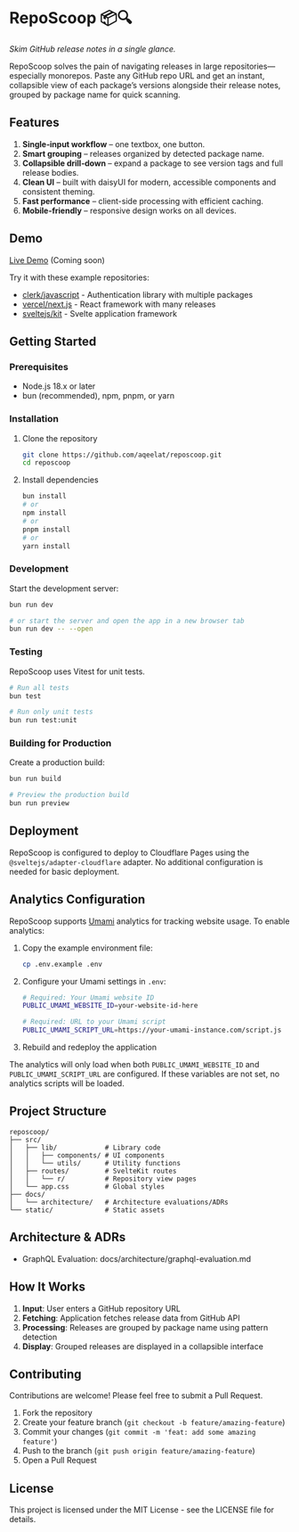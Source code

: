 # RepoScoop 📦🔍

_Skim GitHub release notes in a single glance._

RepoScoop solves the pain of navigating releases in large repositories—especially monorepos. Paste any GitHub repo URL and get an instant, collapsible view of each package’s versions alongside their release notes, grouped by package name for quick scanning.

## Features

1. **Single‑input workflow** – one textbox, one button.
2. **Smart grouping** – releases organized by detected package name.
3. **Collapsible drill‑down** – expand a package to see version tags and full release bodies.
4. **Clean UI** – built with daisyUI for modern, accessible components and consistent theming.
5. **Fast performance** – client-side processing with efficient caching.
6. **Mobile-friendly** – responsive design works on all devices.

## Demo

[Live Demo](https://reposcoop.pages.dev) (Coming soon)

Try it with these example repositories:

- [clerk/javascript](https://github.com/clerk/javascript) - Authentication library with multiple packages
- [vercel/next.js](https://github.com/vercel/next.js) - React framework with many releases
- [sveltejs/kit](https://github.com/sveltejs/kit) - Svelte application framework

## Getting Started

### Prerequisites

- Node.js 18.x or later
- bun (recommended), npm, pnpm, or yarn

### Installation

1. Clone the repository

   ```bash
   git clone https://github.com/aqeelat/reposcoop.git
   cd reposcoop
   ```

2. Install dependencies

   ```bash
   bun install
   # or
   npm install
   # or
   pnpm install
   # or
   yarn install
   ```

### Development

Start the development server:

```bash
bun run dev

# or start the server and open the app in a new browser tab
bun run dev -- --open
```

### Testing

RepoScoop uses Vitest for unit tests.

```bash
# Run all tests
bun test

# Run only unit tests
bun run test:unit
```

### Building for Production

Create a production build:

```bash
bun run build

# Preview the production build
bun run preview
```

## Deployment

RepoScoop is configured to deploy to Cloudflare Pages using the `@sveltejs/adapter-cloudflare` adapter. No additional configuration is needed for basic deployment.

## Analytics Configuration

RepoScoop supports [Umami](https://umami.is/) analytics for tracking website usage. To enable analytics:

1. Copy the example environment file:

   ```bash
   cp .env.example .env
   ```

2. Configure your Umami settings in `.env`:

   ```bash
   # Required: Your Umami website ID
   PUBLIC_UMAMI_WEBSITE_ID=your-website-id-here

   # Required: URL to your Umami script
   PUBLIC_UMAMI_SCRIPT_URL=https://your-umami-instance.com/script.js
   ```

3. Rebuild and redeploy the application

The analytics will only load when both `PUBLIC_UMAMI_WEBSITE_ID` and `PUBLIC_UMAMI_SCRIPT_URL` are configured. If these variables are not set, no analytics scripts will be loaded.

## Project Structure

```
reposcoop/
├── src/
│   ├── lib/            # Library code
│   │   ├── components/ # UI components
│   │   └── utils/      # Utility functions
│   ├── routes/         # SvelteKit routes
│   │   └── r/          # Repository view pages
│   └── app.css         # Global styles
├── docs/
│   └── architecture/   # Architecture evaluations/ADRs
└── static/             # Static assets
```

## Architecture & ADRs

- GraphQL Evaluation: docs/architecture/graphql-evaluation.md

## How It Works

1. **Input**: User enters a GitHub repository URL
2. **Fetching**: Application fetches release data from GitHub API
3. **Processing**: Releases are grouped by package name using pattern detection
4. **Display**: Grouped releases are displayed in a collapsible interface

## Contributing

Contributions are welcome! Please feel free to submit a Pull Request.

1. Fork the repository
2. Create your feature branch (`git checkout -b feature/amazing-feature`)
3. Commit your changes (`git commit -m 'feat: add some amazing feature'`)
4. Push to the branch (`git push origin feature/amazing-feature`)
5. Open a Pull Request

## License

This project is licensed under the MIT License - see the LICENSE file for details.
